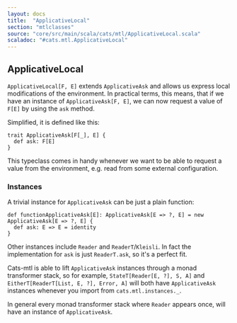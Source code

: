 ```yaml
---
layout: docs
title:  "ApplicativeLocal"
section: "mtlclasses"
source: "core/src/main/scala/cats/mtl/ApplicativeLocal.scala"
scaladoc: "#cats.mtl.ApplicativeLocal"
---
```


## ApplicativeLocal

`ApplicativeLocal[F, E]` extends `ApplicativeAsk` and allows us express local modifications of the environment.
In practical terms, this means, that if we have an instance of `ApplicativeAsk[F, E]`,
 we can now request a value of `F[E]` by using the `ask` method.

Simplified, it is defined like this:

```tut:book
trait ApplicativeAsk[F[_], E] {
  def ask: F[E]
}
```

This typeclass comes in handy whenever we want to be able to request a value from the environment,
 e.g. read from some external configuration.

### Instances

A trivial instance for `ApplicativeAsk` can be just a plain function:

```tut:book
def functionApplicativeAsk[E]: ApplicativeAsk[E => ?, E] = new ApplicativeAsk[E => ?, E] {
  def ask: E => E = identity
}
```

Other instances include `Reader` and `ReaderT`/`Kleisli`.
In fact the implementation for `ask` is just `ReaderT.ask`, so it's a perfect fit.

Cats-mtl is able to lift `ApplicativeAsk` instances through a monad transformer stack, so for example,
`StateT[Reader[E, ?], S, A]` and `EitherT[ReaderT[List, E, ?], Error, A]` will both have `ApplicativeAsk` instances whenever you import from  `cats.mtl.instances._`.

In general every monad transformer stack where `Reader` appears once, will have an instance of `ApplicativeAsk`.
